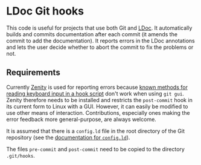 LDoc Git hooks
==============

This code is useful for projects that use both Git and
[LDoc](https://github.com/stevedonovan/LDoc/). It automatically builds
and commits documentation after each commit (it amends the commit to
add the documentation). It reports errors in the LDoc annotations and
lets the user decide whether to abort the commit to fix the problems or
not.

Requirements
------------

Currently [Zenity](https://help.gnome.org/users/zenity/stable/) is
used for reporting errors because [known methods for reading keyboard
input in a hook script](
http://stackoverflow.com/questions/3417896#10015707) don't work when
using `git gui`. Zenity therefore needs to be installed and restricts the
`post-commit` hook in its current form to Linux with a GUI. However, it
can easily be modified to use other means of interaction. Contributions,
especially ones making the error feedback more general-purpose, are
always welcome.

It is assumed that there is a `config.ld` file in the root directory of
the Git repository (see the [documentation for `config.ld`](
https://github.com/stevedonovan/LDoc/blob/master/doc/doc.md#user-content-fields-allowed-in-configld)).

The files `pre-commit` and `post-commit` need to be copied to the
directory `.git/hooks`.
